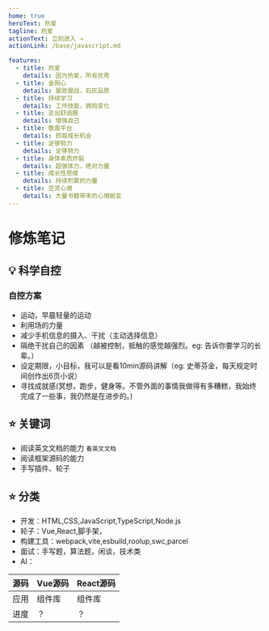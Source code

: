 ```yaml
---
home: true
heroText: 热爱
tagline: 热爱
actionText: 立刻进入 →
actionLink: /base/javascript.md

features:
  - title: 热爱
    details: 因为热爱，所有优秀
  - title: 金刚心
    details: 屡败屡战，石灰品质
  - title: 持续学习
    details: 工作技能，拥抱变化
  - title: 走出舒适圈
    details: 增强自己
  - title: 敬畏平台
    details: 抓取成长机会
  - title: 足够努力
    details: 足够努力
  - title: 身体素质炸裂
    details: 超强体力，绝对力量
  - title: 成长性思维
    details: 持续积累的力量
  - title: 空灵心境
    details: 大量书籍带来的心境蜕变
---
```


# 修炼笔记

## :bulb: 科学自控

### 自控方案

* 运动，早晨轻量的运动
* 利用场的力量
* 减少手机信息的摄入、干扰（主动选择信息）
* 隔绝干扰自己的因素 （越被控制，抵触的感觉越强烈。eg: 告诉你要学习的长辈。）
* 设定期限，小目标，我可以是看10min源码讲解（eg: 史蒂芬金，每天规定时间创作出6页小说）
* 寻找成就感(冥想，跑步，健身等。不管外面的事情我做得有多糟糕，我始终完成了一些事，我仍然是在进步的。)

## :star: 关键词

* 阅读英文文档的能力 `看英文文档`
* 阅读框架源码的能力
* 手写插件、轮子

## :star: 分类

* 开发：HTML,CSS,JavaScript,TypeScript,Node.js
* 轮子：Vue,React,脚手架，
* 构建工具：webpack,vite,esbuild,roolup,swc,parcel
* 面试：手写题，算法题，闲谈，技术类
* AI：

| 源码 | Vue源码 | React源码 |
| --- | --- | --- |
| 应用 | 组件库 | 组件库 |
| 进度 | ？ | ？ |